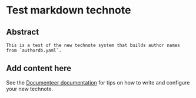 # Test markdown technote

## Abstract

```{abstract}
This is a test of the new technote system that builds author names from `authordb.yaml`.
```

## Add content here

See the [Documenteer documentation](https://documenteer.lsst.io/technotes/index.html) for tips on how to write and configure your new technote.
